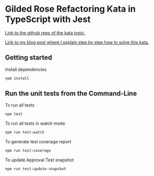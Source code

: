# Gilded Rose Refactoring Kata in TypeScript with Jest

[Link to the github repo of the kata topic.](https://github.com/emilybache/GildedRose-Refactoring-Kata)

[Link to my blog post where I explain step by step how to solve this kata.](https://pierrepayet.dev/blog/gilded-rose-refactoring-kata)

## Getting started

Install dependencies

```sh
npm install
```

## Run the unit tests from the Command-Line

To run all tests

```sh
npm test
```

To run all tests in watch mode

```sh
npm run test:watch
```

To generate test coverage report

```sh
npm run test:coverage
```

To update Approval Test snapshot

```sh
npm run test:update-snapshot
```